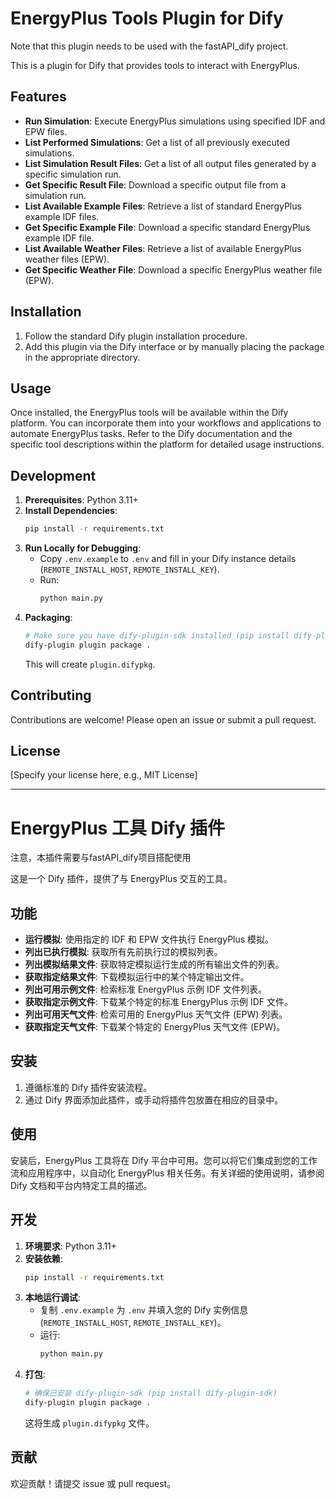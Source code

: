 # EnergyPlus Tools Plugin for Dify
Note that this plugin needs to be used with the fastAPI_dify project.

This is a plugin for Dify that provides tools to interact with EnergyPlus.

## Features

*   **Run Simulation**: Execute EnergyPlus simulations using specified IDF and EPW files.
*   **List Performed Simulations**: Get a list of all previously executed simulations.
*   **List Simulation Result Files**: Get a list of all output files generated by a specific simulation run.
*   **Get Specific Result File**: Download a specific output file from a simulation run.
*   **List Available Example Files**: Retrieve a list of standard EnergyPlus example IDF files.
*   **Get Specific Example File**: Download a specific standard EnergyPlus example IDF file.
*   **List Available Weather Files**: Retrieve a list of available EnergyPlus weather files (EPW).
*   **Get Specific Weather File**: Download a specific EnergyPlus weather file (EPW).

## Installation

1.  Follow the standard Dify plugin installation procedure.
2.  Add this plugin via the Dify interface or by manually placing the package in the appropriate directory.

## Usage

Once installed, the EnergyPlus tools will be available within the Dify platform. You can incorporate them into your workflows and applications to automate EnergyPlus tasks. Refer to the Dify documentation and the specific tool descriptions within the platform for detailed usage instructions.

## Development

1.  **Prerequisites**: Python 3.11+
2.  **Install Dependencies**:
    ```bash
    pip install -r requirements.txt
    ```
3.  **Run Locally for Debugging**:
    *   Copy `.env.example` to `.env` and fill in your Dify instance details (`REMOTE_INSTALL_HOST`, `REMOTE_INSTALL_KEY`).
    *   Run:
        ```bash
        python main.py
        ```
4.  **Packaging**:
    ```bash
    # Make sure you have dify-plugin-sdk installed (pip install dify-plugin-sdk)
    dify-plugin plugin package .
    ```
    This will create `plugin.difypkg`.

## Contributing

Contributions are welcome! Please open an issue or submit a pull request.

## License

[Specify your license here, e.g., MIT License]

---

# EnergyPlus 工具 Dify 插件

注意，本插件需要与fastAPI_dify项目搭配使用

这是一个 Dify 插件，提供了与 EnergyPlus 交互的工具。

## 功能

*   **运行模拟**: 使用指定的 IDF 和 EPW 文件执行 EnergyPlus 模拟。
*   **列出已执行模拟**: 获取所有先前执行过的模拟列表。
*   **列出模拟结果文件**: 获取特定模拟运行生成的所有输出文件的列表。
*   **获取指定结果文件**: 下载模拟运行中的某个特定输出文件。
*   **列出可用示例文件**: 检索标准 EnergyPlus 示例 IDF 文件列表。
*   **获取指定示例文件**: 下载某个特定的标准 EnergyPlus 示例 IDF 文件。
*   **列出可用天气文件**: 检索可用的 EnergyPlus 天气文件 (EPW) 列表。
*   **获取指定天气文件**: 下载某个特定的 EnergyPlus 天气文件 (EPW)。

## 安装

1.  遵循标准的 Dify 插件安装流程。
2.  通过 Dify 界面添加此插件，或手动将插件包放置在相应的目录中。

## 使用

安装后，EnergyPlus 工具将在 Dify 平台中可用。您可以将它们集成到您的工作流和应用程序中，以自动化 EnergyPlus 相关任务。有关详细的使用说明，请参阅 Dify 文档和平台内特定工具的描述。

## 开发

1.  **环境要求**: Python 3.11+
2.  **安装依赖**:
    ```bash
    pip install -r requirements.txt
    ```
3.  **本地运行调试**:
    *   复制 `.env.example` 为 `.env` 并填入您的 Dify 实例信息 (`REMOTE_INSTALL_HOST`, `REMOTE_INSTALL_KEY`)。
    *   运行:
        ```bash
        python main.py
        ```
4.  **打包**:
    ```bash
    # 确保已安装 dify-plugin-sdk (pip install dify-plugin-sdk)
    dify-plugin plugin package .
    ```
    这将生成 `plugin.difypkg` 文件。

## 贡献

欢迎贡献！请提交 issue 或 pull request。
